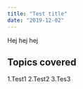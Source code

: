 ```yaml
---
title: "Test title"
date: "2019-12-02"
---
```


Hej hej hej 

## Topics covered

1.Test1
2.Test2
3.Tes3